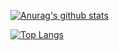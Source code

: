 [![Anurag's github stats](https://github-readme-stats.vercel.app/api?username=Kerr0220&show_icons=true&bg_color=DEG,af34a8,8234ad,5234ad,s3476ad,34ad9b&text_color=ffffff&title_color=ffffff&icon_color=ffffff)](https://github.com/anuraghazra/github-readme-stats)

[![Top Langs](https://github-readme-stats.vercel.app/api/top-langs/?username=Kerr0220&layout=compact)](https://github.com/anuraghazra/github-readme-stats)


<!--
**Kerr0220/Kerr0220** is a ✨ _special_ ✨ repository because its `README.md` (this file) appears on your GitHub profile.

Here are some ideas to get you started:

- 🔭 I’m currently working on ...
- 🌱 I’m currently learning ...
- 👯 I’m looking to collaborate on ...
- 🤔 I’m looking for help with ...
- 💬 Ask me about ...
- 📫 How to reach me: ...
- 😄 Pronouns: ...
- ⚡ Fun fact: ...
-->
